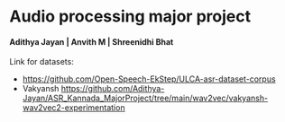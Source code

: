# Audio processing major project 
#### Adithya Jayan | Anvith M | Shreenidhi Bhat


Link for datasets:
- https://github.com/Open-Speech-EkStep/ULCA-asr-dataset-corpus
- Vakyansh https://github.com/Adithya-Jayan/ASR_Kannada_MajorProject/tree/main/wav2vec/vakyansh-wav2vec2-experimentation
